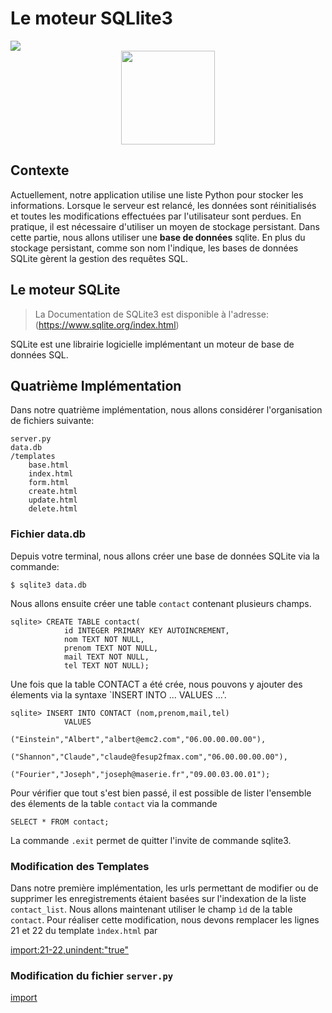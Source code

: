 # Le moteur SQLlite3


<div>
<img src="https://img.shields.io/badge/sqlite-v3.13-brightgreen.svg"> 
</div>

<div style="text-align:center;">
<img src="https://upload.wikimedia.org/wikipedia/commons/3/38/SQLite370.svg" height="150"/>
</div>

## Contexte

Actuellement, notre application utilise une liste Python pour stocker les informations. Lorsque le serveur est relancé, les données sont réinitialisés et toutes les modifications effectuées par l'utilisateur sont perdues. En pratique, il est nécessaire d'utiliser un moyen de stockage persistant. Dans cette partie, nous allons utiliser une **base de données** sqlite. En plus du stockage persistant, comme son nom l'indique, les bases de données SQLite gèrent la gestion des requêtes SQL.

## Le moteur SQLite

> La Documentation de SQLite3 est disponible à l'adresse: (https://www.sqlite.org/index.html)


SQLite est une librairie logicielle implémentant un moteur de base de données SQL.


## Quatrième Implémentation

Dans notre quatrième implémentation, nous allons considérer l'organisation de fichiers suivante:

```
server.py
data.db
/templates
    base.html
    index.html
    form.html
    create.html
    update.html
    delete.html
```


### Fichier data.db

Depuis votre terminal, nous allons créer une base de données SQLite via la commande:

```
$ sqlite3 data.db
```

Nous allons ensuite créer une table `contact` contenant plusieurs champs.

```
sqlite> CREATE TABLE contact(
            id INTEGER PRIMARY KEY AUTOINCREMENT,
            nom TEXT NOT NULL,
            prenom TEXT NOT NULL,
            mail TEXT NOT NULL,
            tel TEXT NOT NULL);
```

Une fois que la table CONTACT a été crée, nous pouvons y ajouter des élements via la syntaxe `INSERT INTO ... VALUES ...'.

```
sqlite> INSERT INTO CONTACT (nom,prenom,mail,tel)
            VALUES
                ("Einstein","Albert","albert@emc2.com","06.00.00.00.00"),
                ("Shannon","Claude","claude@fesup2fmax.com","06.00.00.00.00"),
                ("Fourier","Joseph","joseph@maserie.fr","09.00.03.00.01");
```

Pour vérifier que tout s'est bien passé, il est possible de lister l'ensemble des élements de la table `contact` via la commande

```
SELECT * FROM contact;
```

La commande `.exit` permet de quitter l'invite de commande sqlite3.

### Modification des Templates

Dans notre première implémentation, les urls permettant de modifier ou de supprimer les enregistrements étaient basées sur l'indexation de la liste `contact_list`. Nous allons maintenant utiliser le champ `ìd` de la table `contact`. Pour réaliser cette modification, nous devons remplacer les lignes 21 et 22 du template `ìndex.html` par

[import:21-22,unindent:"true"](./src/src5/templates/index.html)

### Modification du fichier `server.py`

[import](./src/src5/server.py)


